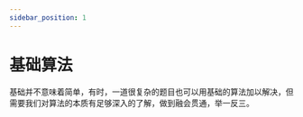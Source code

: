 ```yaml
---
sidebar_position: 1
---
```


# 基础算法

基础并不意味着简单，有时，一道很复杂的题目也可以用基础的算法加以解决，但需要我们对算法的本质有足够深入的了解，做到融会贯通，举一反三。

<Utterances />
